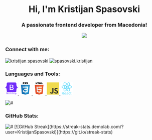
<h1 align="center">Hi, I'm Kristijan Spasovski</h1>
<h3 align="center">A passionate frontend developer from Macedonia!</h3>
<p align="center" ><img src="https://camo.githubusercontent.com/19db51af5f90f1b152bc0b9078f5fe97053955be5074f03f17019c70345bdcdb/68747470733a2f2f6d69726f2e6d656469756d2e636f6d2f6d61782f313336302f302a37513379765349765f7430696f4a2d5a2e676966"/></p>


<h3 align="left">Connect with me:</h3>
<p align="left">
<a href="https://linkedin.com/in/kristijan-spasovski-6b4a86295/" target="blank"><img align="center" src="https://raw.githubusercontent.com/rahuldkjain/github-profile-readme-generator/master/src/images/icons/Social/linked-in-alt.svg" alt="kristijan spasovski" height="30" width="40" /></a>
<a href="https://instagram.com/spasovski.kristijan" target="blank"><img align="center" src="https://raw.githubusercontent.com/rahuldkjain/github-profile-readme-generator/master/src/images/icons/Social/instagram.svg" alt="spasovski.kristijan" height="30" width="40" /></a>
</p>

<h3 align="left">Languages and Tools:</h3>
<p align="left"> <a href="https://getbootstrap.com" target="_blank" rel="noreferrer"> <img src="https://raw.githubusercontent.com/devicons/devicon/master/icons/bootstrap/bootstrap-plain-wordmark.svg" alt="bootstrap" width="40" height="40"/> </a> <a href="https://www.w3schools.com/css/" target="_blank" rel="noreferrer"> <img src="https://raw.githubusercontent.com/devicons/devicon/master/icons/css3/css3-original-wordmark.svg" alt="css3" width="40" height="40"/> </a> <a href="https://www.w3.org/html/" target="_blank" rel="noreferrer"> <img src="https://raw.githubusercontent.com/devicons/devicon/master/icons/html5/html5-original-wordmark.svg" alt="html5" width="40" height="40"/> </a> <a href="https://developer.mozilla.org/en-US/docs/Web/JavaScript" target="_blank" rel="noreferrer"> <img src="https://raw.githubusercontent.com/devicons/devicon/master/icons/javascript/javascript-original.svg" alt="javascript" width="40" height="40"/> </a> <a href="https://reactjs.org/" target="_blank" rel="noreferrer"> <img src="https://raw.githubusercontent.com/devicons/devicon/master/icons/react/react-original-wordmark.svg" alt="react" width="40" height="40"/> </a> </p>
<p align="left">
  <img src="https://github-readme-stats.vercel.app/api?username=kristijanspasovski&show_icons=true&locale=en" alt="#" />
</p>

<h3 align="left">GitHub Stats:</h3>
<p align="left">
  <img src="https://github-readme-stats.vercel.app/api/top-langs/?username=kristijanspasovski&layout=compact" alt="#" />
  [![GitHub Streak](https://streak-stats.demolab.com/?user=KristijanSpasovski)](https://git.io/streak-stats)
</p>
